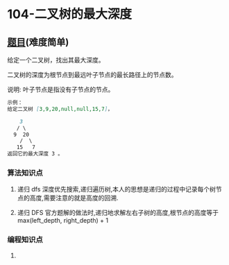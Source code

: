 # 104-二叉树的最大深度

## [题目](https://leetcode-cn.com/problems/maximum-depth-of-binary-tree/)(难度简单)

给定一个二叉树，找出其最大深度。

二叉树的深度为根节点到最远叶子节点的最长路径上的节点数。

说明: 叶子节点是指没有子节点的节点。

~~~markdown
示例：
给定二叉树 [3,9,20,null,null,15,7]，

    3
   / \
  9  20
    /  \
   15   7
返回它的最大深度 3 。
~~~

### 算法知识点
1. 递归 dfs
深度优先搜索,递归遍历树,本人的思想是递归的过程中记录每个树节点的高度,需要注意的就是高度的回溯.

2. 递归 DFS
官方题解的做法时,递归地求解左右子树的高度,根节点的高度等于 max(left_depth, right_depth) + 1


### 编程知识点
1. 